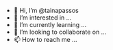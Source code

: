 - 👋 Hi, I’m @tainapassos
- 👀 I’m interested in ...
- 🌱 I’m currently learning ...
- 💞️ I’m looking to collaborate on ...
- 📫 How to reach me ...

<!---
tainapassos/tainapassos is a ✨ special ✨ repository because its `README.md` (this file) appears on your GitHub profile.
You can click the Preview link to take a look at your changes.
--->
